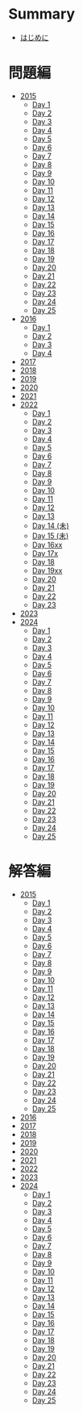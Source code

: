 # Summary

- [はじめに](./index.md)

# 問題編

- [2015](./2015/index.md)
  - [Day  1](./2015/day1.md)
  - [Day  2](./2015/day2.md)
  - [Day  3](./2015/day3.md)
  - [Day  4](./2015/day4.md)
  - [Day  5](./2015/day5.md)
  - [Day  6](./2015/day6.md)
  - [Day  7](./2015/day7.md)
  - [Day  8](./2015/day8.md)
  - [Day  9](./2015/day9.md)
  - [Day 10](./2015/day10.md)
  - [Day 11](./2015/day11.md)
  - [Day 12](./2015/day12.md)
  - [Day 13](./2015/day13.md)
  - [Day 14](./2015/day14.md)
  - [Day 15](./2015/day15.md)
  - [Day 16](./2015/day16.md)
  - [Day 17](./2015/day17.md)
  - [Day 18](./2015/day18.md)
  - [Day 19](./2015/day19.md)
  - [Day 20](./2015/day20.md)
  - [Day 21](./2015/day21.md)
  - [Day 22](./2015/day22.md)
  - [Day 23](./2015/day23.md)
  - [Day 24](./2015/day24.md)
  - [Day 25](./2015/day25.md)
- [2016](./2016/index.md)
  - [Day  1](./2016/day1.md)
  - [Day  2](./2016/day2.md)
  - [Day  3](./2016/day3.md)
  - [Day  4](./2016/day4.md)
- [2017]()
- [2018]()
- [2019]()
- [2020]()
- [2021]()
- [2022](./2022/index.md)
  - [Day  1](./2022/day1.md)
  - [Day  2](./2022/day2.md)
  - [Day  3](./2022/day3.md)
  - [Day  4](./2022/day4.md)
  - [Day  5](./2022/day5.md)
  - [Day  6](./2022/day6.md)
  - [Day  7](./2022/day7.md)
  - [Day  8](./2022/day8.md)
  - [Day  9](./2022/day9.md)
  - [Day 10](./2022/day10.md)
  - [Day 11](./2022/day11.md)
  - [Day 12](./2022/day12.md)
  - [Day 13](./2022/day13.md)
  - [Day 14 (未)](./2022/day14.md)
  - [Day 15 (未)](./2022/day15.md)
  - [Day 16xx](./2022/day16.md)
  - [Day 17x]()
  - [Day 18](./2022/day18.md)
  - [Day 19xx]()
  - [Day 20]()
  - [Day 21](./2022/day21.md)
  - [Day 22]()
  - [Day 23]()
- [2023]()
- [2024](./2024/index.md)
  - [Day  1](./2024/day1.md)
  - [Day  2](./2024/day2.md)
  - [Day  3](./2024/day3.md)
  - [Day  4](./2024/day4.md)
  - [Day  5](./2024/day5.md)
  - [Day  6](./2024/day6.md)
  - [Day  7](./2024/day7.md)
  - [Day  8](./2024/day8.md)
  - [Day  9](./2024/day9.md)
  - [Day 10](./2024/day10.md)
  - [Day 11](./2024/day11.md)
  - [Day 12](./2024/day12.md)
  - [Day 13](./2024/day13.md)
  - [Day 14](./2024/day14.md)
  - [Day 15](./2024/day15.md)
  - [Day 16](./2024/day16.md)
  - [Day 17](./2024/day17.md)
  - [Day 18](./2024/day18.md)
  - [Day 19](./2024/day19.md)
  - [Day 20](./2024/day20.md)
  - [Day 21](./2024/day21.md)
  - [Day 22](./2024/day22.md)
  - [Day 23](./2024/day23.md)
  - [Day 24](./2024/day24.md)
  - [Day 25](./2024/day25.md)

# 解答編

- [2015]()
  - [Day  1](./2015/spoiler1.md)
  - [Day  2](./2015/spoiler2.md)
  - [Day  3](./2015/spoiler3.md)
  - [Day  4](./2015/spoiler4.md)
  - [Day  5](./2015/spoiler5.md)
  - [Day  6](./2015/spoiler6.md)
  - [Day  7](./2015/spoiler7.md)
  - [Day  8](./2015/spoiler8.md)
  - [Day  9](./2015/spoiler9.md)
  - [Day 10](./2015/spoiler10.md)
  - [Day 11](./2015/spoiler11.md)
  - [Day 12](./2015/spoiler12.md)
  - [Day 13](./2015/spoiler13.md)
  - [Day 14](./2015/spoiler14.md)
  - [Day 15](./2015/spoiler15.md)
  - [Day 16](./2015/spoiler16.md)
  - [Day 17](./2015/spoiler17.md)
  - [Day 18](./2015/spoiler18.md)
  - [Day 19](./2015/spoiler19.md)
  - [Day 20](./2015/spoiler20.md)
  - [Day 21](./2015/spoiler21.md)
  - [Day 22](./2015/spoiler22.md)
  - [Day 23](./2015/spoiler23.md)
  - [Day 24](./2015/spoiler24.md)
  - [Day 25](./2015/spoiler25.md)
- [2016]()
- [2017]()
- [2018]()
- [2019]()
- [2020]()
- [2021]()
- [2022]()
- [2023]()
- [2024]()
  - [Day  1](./2024/spoiler1.md)
  - [Day  2](./2024/spoiler2.md)
  - [Day  3](./2024/spoiler3.md)
  - [Day  4](./2024/spoiler4.md)
  - [Day  5](./2024/spoiler5.md)
  - [Day  6](./2024/spoiler6.md)
  - [Day  7](./2024/spoiler7.md)
  - [Day  8](./2024/spoiler8.md)
  - [Day  9](./2024/spoiler9.md)
  - [Day 10](./2024/spoiler10.md)
  - [Day 11](./2024/spoiler11.md)
  - [Day 12](./2024/spoiler12.md)
  - [Day 13](./2024/spoiler13.md)
  - [Day 14](./2024/spoiler14.md)
  - [Day 15](./2024/spoiler15.md)
  - [Day 16](./2024/spoiler16.md)
  - [Day 17](./2024/spoiler17.md)
  - [Day 18](./2024/spoiler18.md)
  - [Day 19](./2024/spoiler19.md)
  - [Day 20](./2024/spoiler20.md)
  - [Day 21](./2024/spoiler21.md)
  - [Day 22](./2024/spoiler22.md)
  - [Day 23](./2024/spoiler23.md)
  - [Day 24](./2024/spoiler24.md)
  - [Day 25](./2024/spoiler25.md)
